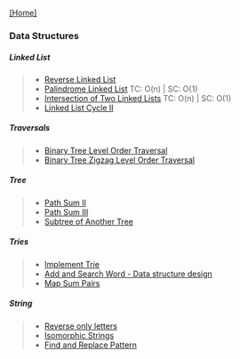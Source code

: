 
[[Home]](https://github.com/anicksaha/leetcode/blob/master/README.md)

### Data Structures

##### Linked List
> - [Reverse Linked List](https://leetcode.com/problems/reverse-linked-list/description/)
> - [Palindrome Linked List](https://leetcode.com/problems/palindrome-linked-list/description/)  TC: O(n) | SC: O(1)
> - [Intersection of Two Linked Lists](https://leetcode.com/problems/intersection-of-two-linked-lists/description/) TC: O(n) | SC: O(1)
> - [Linked List Cycle II](https://leetcode.com/problems/linked-list-cycle-ii/description/)

##### Traversals
> - [Binary Tree Level Order Traversal](https://leetcode.com/problems/binary-tree-level-order-traversal/description/)
> - [Binary Tree Zigzag Level Order Traversal](https://leetcode.com/problems/binary-tree-zigzag-level-order-traversal/description/)

##### Tree
> - [Path Sum II](https://leetcode.com/problems/path-sum-ii/description/)
> - [Path Sum III](https://leetcode.com/problems/path-sum-iii/description/)
> - [Subtree of Another Tree](https://leetcode.com/problems/subtree-of-another-tree/description/)


##### Tries
> - [Implement Trie](https://leetcode.com/problems/implement-trie-prefix-tree/description/)
> - [ Add and Search Word - Data structure design](https://leetcode.com/problems/add-and-search-word-data-structure-design/description/)
> - [Map Sum Pairs](https://leetcode.com/problems/map-sum-pairs/description/)

##### String 
> - [Reverse only letters](https://leetcode.com/problems/reverse-only-letters/description/)
> - [Isomorphic Strings](https://leetcode.com/problems/isomorphic-strings/description/)
> - [Find and Replace Pattern](https://leetcode.com/problems/find-and-replace-pattern/description/)
